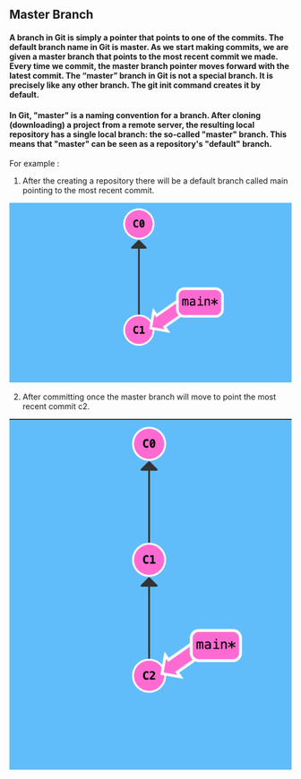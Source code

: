 ## Master Branch

#### A branch in Git is simply a pointer that points to one of the commits. The default branch name in Git is master. As we start making commits, we are given a master branch that points to the most recent commit we made. Every time we commit, the master branch pointer moves forward with the latest commit. The “master” branch in Git is not a special branch. It is precisely like any other branch. The git init command creates it by default.

#### In Git, "master" is a naming convention for a branch. After cloning (downloading) a project from a remote server, the resulting local repository has a single local branch: the so-called "master" branch. This means that "master" can be seen as a repository's "default" branch.

For example :
1) After the creating a repository there will be a default branch called main pointing to the most recent commit.

![main is pointing c1](./Images/c1.png)

2) After committing once the master branch will move to point the most recent commit c2.

![main is pointing c2](./Images/new123.png)